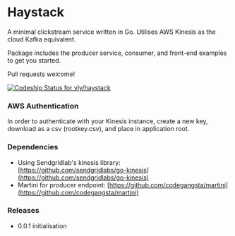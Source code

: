 Haystack
========

A minimal clickstream service written in Go.
Utilises AWS Kinesis as the cloud Kafka equivalent.

Package includes the producer service, consumer, and front-end examples to get you started.

Pull requests welcome!

[ ![Codeship Status for vly/haystack](https://www.codeship.io/projects/f0185e10-a132-0131-a163-46e13967588c/status?branch=master)](https://www.codeship.io/projects/18279)

### AWS Authentication
In order to authenticate with your Kinesis instance, create a new key, download as a csv (rootkey.csv), and place in application root.

### Dependencies

- Using Sendgridlab's kinesis library: [https://github.com/sendgridlabs/go-kinesis](https://github.com/sendgridlabs/go-kinesis)
- Martini for producer endpoint: [https://github.com/codegangsta/martini](https://github.com/codegangsta/martini)

### Releases
- 0.0.1 initialisation
